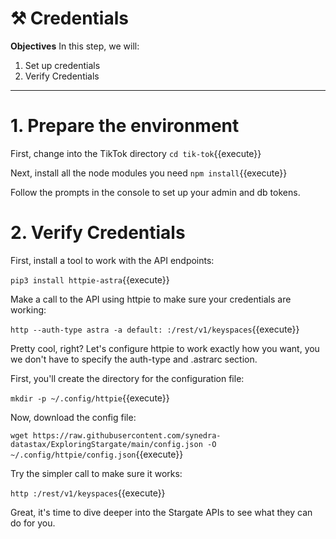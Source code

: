 # ⚒️ Credentials

**Objectives**
In this step, we will:
1. Set up credentials
3. Verify Credentials

---

# 1. Prepare the environment
First, change into the TikTok directory
`cd tik-tok`{{execute}}

Next, install all the node modules you need
`npm install`{{execute}}

Follow the prompts in the console to set up your admin and db tokens.

# 2. Verify Credentials

First, install a tool to work with the API endpoints:

`pip3 install httpie-astra`{{execute}}

Make a call to the API using httpie to make sure your credentials are working:

`http --auth-type astra -a default: :/rest/v1/keyspaces`{{execute}}

Pretty cool, right?  Let's configure httpie to work exactly how you want, you we don't have to specify the auth-type and .astrarc section.

First, you'll create the directory for the configuration file:

`mkdir -p ~/.config/httpie`{{execute}}

Now, download the config file:

`wget https://raw.githubusercontent.com/synedra-datastax/ExploringStargate/main/config.json -O ~/.config/httpie/config.json`{{execute}}

Try the simpler call to make sure it works:

`http :/rest/v1/keyspaces`{{execute}}

Great, it's time to dive deeper into the Stargate APIs to see what they can do for you.
